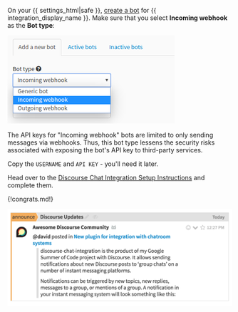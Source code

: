 On your {{ settings_html|safe }},
[create a bot](/help/add-a-bot-or-integration) for
{{ integration_display_name }}. Make sure that you select
**Incoming webhook** as the **Bot type**:

![](/static/images/integrations/bot_types.png)

The API keys for "Incoming webhook" bots are limited to only
sending messages via webhooks. Thus, this bot type lessens
the security risks associated with exposing the bot's API
key to third-party services.

Copy the `USERNAME` and `API KEY` - you'll need it later.

Head over to the
[Discourse Chat Integration Setup Instructions](https://meta.discourse.org/t/68501)
and complete them.

{!congrats.md!}

![](/static/images/integrations/discourse/001.png)
